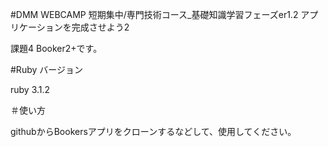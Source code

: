 #DMM WEBCAMP 短期集中/専門技術コース_基礎知識学習フェーズer1.2 アプリケーションを完成させよう2

課題4 Booker2+です。

#Ruby バージョン

ruby 3.1.2

＃使い方

githubからBookersアプリをクローンするなどして、使用してください。
